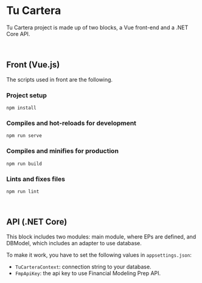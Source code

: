 # Tu Cartera

Tu Cartera project is made up of two blocks, a Vue front-end and a .NET Core API.

<br>

## Front (Vue.js)

The scripts used in front are the following.

### Project setup

```
npm install
```

### Compiles and hot-reloads for development

```
npm run serve
```

### Compiles and minifies for production

```
npm run build
```

### Lints and fixes files

```
npm run lint
```

<br>

## API (.NET Core)

This block includes two modules: main module, where EPs are defined, and DBModel, which includes an adapter to use database.

To make it work, you have to set the following values in `appsettings.json`:

-   `TuCarteraContext`: connection string to your database.
-   `FmpApiKey`: the api key to use Financial Modeling Prep API.
